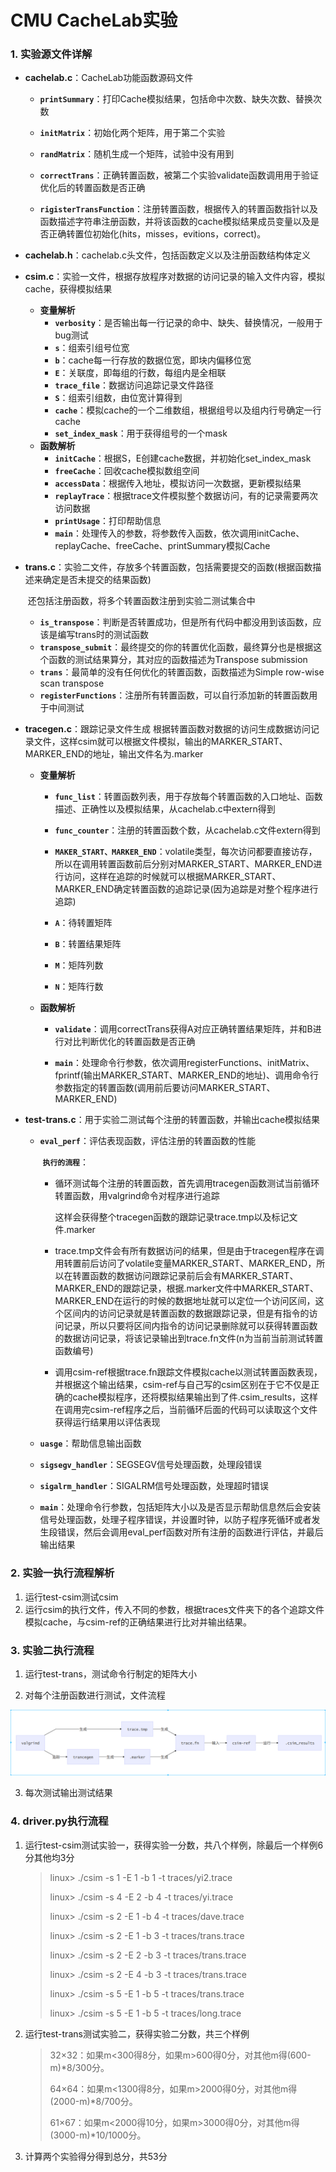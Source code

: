 # CMU CacheLab实验

### 1. 实验源文件详解

* **cachelab.c**：CacheLab功能函数源码文件

  * **`printSummary`**：打印Cache模拟结果，包括命中次数、缺失次数、替换次数

  * **`initMatrix`**：初始化两个矩阵，用于第二个实验

  * **`randMatrix`**：随机生成一个矩阵，试验中没有用到

  * **`correctTrans`**：正确转置函数，被第二个实验validate函数调用用于验证优化后的转置函数是否正确

  * **`rigisterTransFunction`**：注册转置函数，根据传入的转置函数指针以及函数描述字符串注册函数，并将该函数的cache模拟结果成员变量以及是否正确转置位初始化(hits，misses，evitions，correct)。

* **cachelab.h**：cachelab.c头文件，包括函数定义以及注册函数结构体定义

* **csim.c**：实验一文件，根据存放程序对数据的访问记录的输入文件内容，模拟cache，获得模拟结果

  * **变量解析**
    * **`verbosity`**：是否输出每一行记录的命中、缺失、替换情况，一般用于bug测试
    * **`s`**：组索引组号位宽
    * **`b`**：cache每一行存放的数据位宽，即块内偏移位宽
    * **`E`**：关联度，即每组的行数，每组内是全相联
    * **`trace_file`**：数据访问追踪记录文件路径
    * **`S`**：组索引组数，由位宽计算得到
    * **`cache`**：模拟cache的一个二维数组，根据组号以及组内行号确定一行cache
    * **`set_index_mask`**：用于获得组号的一个mask
  * **函数解析**
    * **`initCache`**：根据S，E创建cache数据，并初始化set_index_mask
    * **`freeCache`**：回收cache模拟数组空间
    * **`accessData`**：根据传入地址，模拟访问一次数据，更新模拟结果
    * **`replayTrace`**：根据trace文件模拟整个数据访问，有的记录需要两次访问数据
    * **`printUsage`**：打印帮助信息
    * **`main`**：处理传入的参数，将参数传入函数，依次调用initCache、replayCache、freeCache、printSummary模拟Cache

* **trans.c**：实验二文件，存放多个转置函数，包括需要提交的函数(根据函数描述来确定是否未提交的结果函数)

  ​	       还包括注册函数，将多个转置函数注册到实验二测试集合中

  * **`is_transpose`**：判断是否转置成功，但是所有代码中都没用到该函数，应该是编写trans时的测试函数
  * **`transpose_submit`**：最终提交的你的转置优化函数，最终算分也是根据这个函数的测试结果算分，其对应的函数描述为Transpose submission
  * **`trans`**：最简单的没有任何优化的转置函数，函数描述为Simple row-wise scan transpose
  * **`registerFunctions`**：注册所有转置函数，可以自行添加新的转置函数用于中间测试

* **tracegen.c**：跟踪记录文件生成 根据转置函数对数据的访问生成数据访问记录文件，这样csim就可以根据文件模拟，输出的MARKER_START、MARKER_END的地址，输出文件名为.marker

  * **变量解析**
    * **`func_list`**：转置函数列表，用于存放每个转置函数的入口地址、函数描述、正确性以及模拟结果，从cachelab.c中extern得到

    * **`func_counter`**：注册的转置函数个数，从cachelab.c文件extern得到

    * **`MAKER_START、MARKER_END`**：volatile类型，每次访问都要直接访存，所以在调用转置函数前后分别对MARKER_START、MARKER_END进行访问，这样在追踪的时候就可以根据MARKER_START、MARKER_END确定转置函数的追踪记录(因为追踪是对整个程序进行追踪)

    * **`A`**：待转置矩阵

    * **`B`**：转置结果矩阵

    * **`M`**：矩阵列数

    * **`N`**：矩阵行数

  * **函数解析**
    * **`validate`**：调用correctTrans获得A对应正确转置结果矩阵，并和B进行对比判断优化的转置函数是否正确

    * **`main`**：处理命令行参数，依次调用registerFunctions、initMatrix、fprintf(输出MARKER_START、MARKER_END的地址)、调用命令行参数指定的转置函数(调用前后要访问MARKER_START、MARKER_END)

* **test-trans.c**：用于实验二测试每个注册的转置函数，并输出cache模拟结果

  * **`eval_perf`**：评估表现函数，评估注册的转置函数的性能

    ​	**`执行的流程`​**：

    * 循环测试每个注册的转置函数，首先调用tracegen函数测试当前循环转置函数，用valgrind命令对程序进行追踪

      这样会获得整个tracegen函数的跟踪记录trace.tmp以及标记文件.marker

    * trace.tmp文件会有所有数据访问的结果，但是由于tracegen程序在调用转置前后访问了volatile变量MARKER_START、MARKER_END，所以在转置函数的数据访问跟踪记录前后会有MARKER_START、MARKER_END的跟踪记录，根据.marker文件中MARKER_START、MARKER_END在运行的时候的数据地址就可以定位一个访问区间，这个区间内的访问记录就是转置函数的数据跟踪记录，但是有指令的访问记录，所以只要将区间内指令的访问记录删除就可以获得转置函数的数据访问记录，将该记录输出到trace.fn文件(n为当前当前测试转置函数编号)		

    * 调用csim-ref根据trace.fn跟踪文件模拟cache以测试转置函数表现，并根据这个输出结果，csim-ref与自己写的csim区别在于它不仅是正确的cache模拟程序，还将模拟结果输出到了件.csim_results，这样在调用完csim-ref程序之后，当前循环后面的代码可以读取这个文件获得运行结果用以评估表现

  * **`uasge`**：帮助信息输出函数

  * **`sigsegv_handler`**：SEGSEGV信号处理函数，处理段错误

  * **`sigalrm_handler`**：SIGALRM信号处理函数，处理超时错误

  * **`main`**：处理命令行参数，包括矩阵大小以及是否显示帮助信息然后会安装信号处理函数，处理子程序错误，并设置时钟，以防子程序死循环或者发生段错误，然后会调用eval_perf函数对所有注册的函数进行评估，并最后输出结果

### 2. 实验一执行流程解析

1. 运行test-csim测试csim
2. 运行csim的执行文件，传入不同的参数，根据traces文件夹下的各个追踪文件模拟cache，与csim-ref的正确结果进行比对并输出结果。

### 3. 实验二执行流程

 1. 运行test-trans，测试命令行制定的矩阵大小

 2. 对每个注册函数进行测试，文件流程

![实验二执行流程](./flow.png)

3. 每次测试输出测试结果

### 4. driver.py执行流程

1. 运行test-csim测试实验一，获得实验一分数，共八个样例，除最后一个样例6分其他均3分

   > linux> ./csim -s 1 -E 1 -b 1 -t traces/yi2.trace
   >
   > linux> ./csim -s 4 -E 2 -b 4 -t traces/yi.trace
   >
   > linux> ./csim -s 2 -E 1 -b 4 -t traces/dave.trace
   >
   > linux> ./csim -s 2 -E 1 -b 3 -t traces/trans.trace
   >
   > linux> ./csim -s 2 -E 2 -b 3 -t traces/trans.trace
   >
   > linux> ./csim -s 2 -E 4 -b 3 -t traces/trans.trace
   >
   > linux> ./csim -s 5 -E 1 -b 5 -t traces/trans.trace
   >
   > linux> ./csim -s 5 -E 1 -b 5 -t traces/long.trace

2. 运行test-trans测试实验二，获得实验二分数，共三个样例

   > 32×32：如果m<300得8分，如果m>600得0分，对其他m得(600-m)\*8/300分。
   >
   > 64×64：如果m<1300得8分，如果m>2000得0分，对其他m得(2000-m)\*8/700分。
   >
   > 61×67：如果m<2000得10分，如果m>3000得0分，对其他m得(3000-m)\*10/1000分。

3. 计算两个实验得分得到总分，共53分